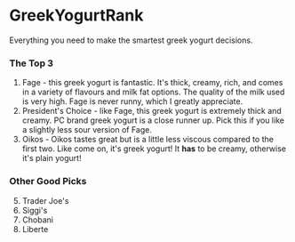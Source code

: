 # GreekYogurtRank
Everything you need to make the smartest greek yogurt decisions.

### The Top 3

1. Fage - this greek yogurt is fantastic.  It's thick, creamy, rich, and comes in a variety of flavours and milk fat options. The quality of the milk used is very high. Fage is never runny, which I greatly appreciate.
2. President's Choice - like Fage, this greek yogurt is extremely thick and creamy.  PC brand greek yogurt is a close runner up. Pick this if you like a slightly less sour version of Fage.
3. Oikos - Oikos tastes great but is a little less viscous compared to the first two. Like come on, it's greek yogurt! It **has** to be creamy, otherwise it's plain yogurt!

### Other Good Picks

5. Trader Joe's 
6. Siggi's 
7. Chobani
8. Liberte
